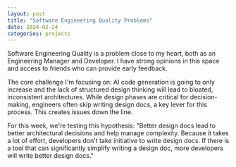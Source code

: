 ```yaml
---
layout: post
title: "Software Engineering Quality Problems"
date: 2024-02-24
categories: projects
---
```


Software Engineering Quality is a problem close to my heart, both as an Engineering Manager and Developer. I have strong opinions in this space and access to friends who can provide early feedback.

The core challenge I'm focusing on: AI code generation is going to only increase and the lack of structured design thinking will lead to bloated, inconsistent architectures. While design phases are critical for decision-making, engineers often skip writing design docs, a key lever for this process. This creates issues down the line.

For this week, we're testing this hypothesis: "Better design docs lead to better architectural decisions and help manage complexity. Because it takes a lot of effort, developers don't take initiative to write design docs. If there is a tool that can significantly simplify writing a design doc, more developers will write better design docs."

<style>
    .site-footer {
        display: none;
    }

    .post-title {
        font-size: 36px;
    }
</style>